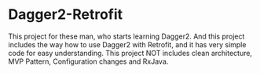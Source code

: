 # Dagger2-Retrofit
This project for these man, who starts learning Dagger2. And this project includes the way how to use Dagger2 with Retrofit, and it has very simple code for easy understanding. This project NOT includes clean architecture, MVP Pattern, Configuration changes and RxJava.
